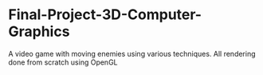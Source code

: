 # Final-Project-3D-Computer-Graphics

A video game with moving enemies using various techniques. All rendering done from scratch using OpenGL

